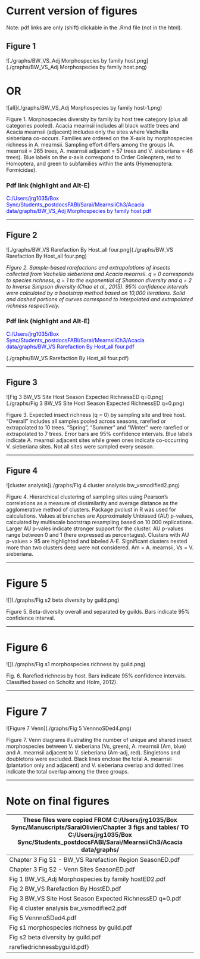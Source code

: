 
# Current version of figures

Note: pdf links are only (shift) clickable in the .Rmd file (not in the html).

## Figure 1

![./graphs/BW_VS_Adj Morphospecies by family host.png](./graphs/BW_VS_Adj Morphospecies by family host.png)


# OR


![all](./graphs/BW_VS_Adj Morphospecies by family host-1.png)

Figure 1. Morphospecies diversity by family by host tree category (plus all categories pooled). Acacia mearnsii includes all black wattle trees and Acacia mearnsii (adjacent) includes only the sites where Vachellia sieberiana co-occurs. Families are ordered on the X-axis by morphospecies richness in A. mearnsii. Sampling effort differs among the groups (A. mearnsii = 265 trees, A. mearnsii adjacent = 57 trees and V. sieberiana = 46 trees). Blue labels on the x-axis correspond to Order Coleoptera, red to Homoptera, and green to subfamilies within the ants (Hymenoptera: Formicidae).

### Pdf link (highlight and Alt-E)
<span style="color:blue">
C:/Users/jrg1035/Box Sync/Students_postdocsFABI/Sarai/MearnsiiCh3/Acacia data/graphs/BW_VS_Adj Morphospecies by family host.pdf
</span>


___


## Figure 2

![./graphs/BW_VS Rarefaction By Host_all four.png](./graphs/BW_VS Rarefaction By Host_all four.png)

*Figure 2. Sample-based rarefactions and extrapolations of insects collected from Vachellia sieberiana and Acacia mearnsii. q = 0 corresponds to species richness, q = 1 to the exponential of Shannon diversity and q = 2 to Inverse Simpson diversity (Chao et al., 2015). 95% confidence intervals were calculated by a bootstrap method based on 10,000 iterations. Solid and dashed portions of curves correspond to interpolated and extrapolated richness respectively.*

### Pdf link (highlight and Alt-E)
<span style="color:blue">
C:/Users/jrg1035/Box Sync/Students_postdocsFABI/Sarai/MearnsiiCh3/Acacia data/graphs/BW_VS Rarefaction By Host_all four.pdf
</span>

(./graphs/BW_VS Rarefaction By Host_all four.pdf)  

___
## Figure 3

![Fig 3 BW_VS Site Host Season Expected RichnessED q=0.png](./graphs/Fig 3 BW_VS Site Host Season Expected RichnessED q=0.png)

Figure 3. Expected insect richness (q = 0) by sampling site and tree host. “Overall” includes all samples pooled across seasons, rarefied or extrapolated to 10 trees. “Spring”, “Summer” and “Winter” were rarefied or extrapolated to 7 trees. Error bars are 95% confidence intervals. Blue labels indicate A. mearnsii adjacent sites while green ones indicate co-occurring V. sieberiana sites. Not all sites were sampled every season.

___
## Figure 4

![cluster analysis](./graphs/Fig 4 cluster analysis bw_vsmodified2.png)

Figure 4. Hierarchical clustering of sampling sites using Pearson’s correlations as a measure of dissimilarity and average distance as the agglomerative method of clusters. Package pvclust in R was used for calculations. Values at branches are Approximately Unbiased (AU) p-values, calculated by multiscale bootstrap resampling based on 10 000 replications. Larger AU p-vales indicate stronger support for the cluster. AU p-values range between 0 and 1 (here expressed as percentages). Clusters with AU p-values > 95 are highlighted and labeled A-E. Significant clusters nested more than two clusters deep were not considered. Am = A. mearnsii, Vs = V. sieberiana.

___
# Figure 5

![](./graphs/Fig s2 beta diversity by guild.png)

Figure 5. Beta-diversity overall and separated by guilds. Bars indicate 95% confidence interval.

___
# Figure 6

![](./graphs/Fig s1 morphospecies richness by guild.png)

Fig. 6. Rarefied richness by host. Bars indicate 95% confidence intervals. Classified based on Scholtz and Holm, 2012).

___
# Figure 7

![Figure 7 Venn](./graphs/Fig 5 VennnoSDed4.png)

Figure 7. Venn diagrams illustrating the number of unique and shared insect morphospecies between V. sieberiana (Vs, green), A. mearnsii (Am, blue) and A. mearnsii adjacent to V. sieberiana (Am-adj, red). Singletons and doubletons were excluded. Black lines enclose the total A. mearnsii (plantation only and adjacent) and V. sieberiana overlap and dotted lines indicate the total overlap among the three groups.




___
# Note on final figures
|These files were copied FROM C:/Users/jrg1035/Box Sync/Manuscripts/SaraiOlivier/Chapter 3 figs and tables/ TO C:/Users/jrg1035/Box Sync/Students_postdocsFABI/Sarai/MearnsiiCh3/Acacia data/graphs/|
|----|
|Chapter 3 Fig S1 - BW_VS Rarefaction Region SeasonED.pdf
|Chapter 3 Fig S2 - Venn Sites SeasonED.pdf
|Fig 1 BW_VS_Adj Morphospecies by family hostED2.pdf
|Fig 2 BW_VS Rarefaction By HostED.pdf
|Fig 3 BW_VS Site Host Season Expected RichnessED q=0.pdf
|Fig 4 cluster analysis bw_vsmodified2.pdf
|Fig 5 VennnoSDed4.pdf
|Fig s1 morphospecies richness by guild.pdf
|Fig s2 beta diversity by guild.pdf
|rarefiedrichnessbyguild.pdf}
